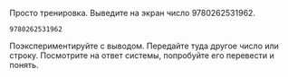 Просто тренировка. Выведите на экран число 9780262531962.

```text
9780262531962
```

Поэкспериментируйте с выводом. Передайте туда другое число или строку. Посмотрите на ответ системы, попробуйте его перевести и понять.
